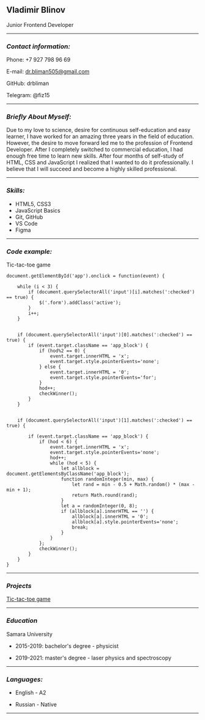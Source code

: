 ## **Vladimir Blinov**

Junior Frontend Developer

------

### _Contact information:_

Phone: +7 927 798 96 69

E-mail: dr.bliman505@gmail.com

GitHub: drbliman

Telegram: @fiz15

------

### _Briefly About Myself:_

Due to my love to science, desire for continuous self-education and easy learner, I have worked for an amazing three years in the field of education. However, the desire to move forward led me to the profession of Frontend Developer. After I completely switched to commercial education, I had enough free time to learn new skills. After four months of self-study of HTML, CSS and JavaScript I realized that I wanted to do it professionally. I believe that I will succeed and become a highly skilled professional.

------

### _Skills:_

* HTML5, CSS3
* JavaScript Basics
* Git, GitHub
* VS Code
* Figma

------

### _Code example:_

Tic-tac-toe game

```
document.getElementById('app').onclick = function(event) {

    while (i < 3) {
        if (document.querySelectorAll('input')[i].matches(':checked') == true) {
            $('.form').addClass('active');
        }
        i++;
    }
    

    if (document.querySelectorAll('input')[0].matches(':checked') == true) {
        if (event.target.className == 'app_block') {
            if (hod%2 == 0) {
                event.target.innerHTML = 'x';
                event.target.style.pointerEvents='none';
            } else {
                event.target.innerHTML = '0';
                event.target.style.pointerEvents='for';
            }
            hod++;
            checkWinner();
        }
    }

 
    if (document.querySelectorAll('input')[1].matches(':checked') == true) {
        
        if (event.target.className == 'app_block') {
            if (hod < 6) {
                event.target.innerHTML = 'x';
                event.target.style.pointerEvents='none';
                hod++;
                while (hod < 5) {
                    let allblock = document.getElementsByClassName('app_block');
                    function randomInteger(min, max) {
                        let rand = min - 0.5 + Math.random() * (max - min + 1);
                        return Math.round(rand);
                    }
                    let a = randomInteger(0, 8);
                    if (allblock[a].innerHTML == '') {
                        allblock[a].innerHTML = '0';
                        allblock[a].style.pointerEvents='none';
                        break;
                    }
                }
            };
            checkWinner();
        }
    }
}
```

------

### _Projects_

[Tic-tac-toe game](https://drbliman.github.io/Tic-tac-toe_v0.1/)

------

### _Education_

Samara University

* 2015-2019: bachelor's degree - physicist

* 2019-2021: master's degree - laser physics and spectroscopy

------

### _Languages:_

* English - A2

* Russian - Native

------